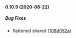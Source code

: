 #### 0.10.9 (2020-08-22)

##### Bug Fixes

*  flattened shared ([108d052a](https://github.com/IgorSzyporyn/plop-scaffold/commit/108d052a3674e2ea9613d3802a910061f4a3c688))


